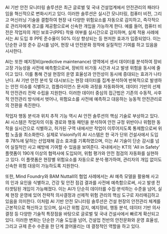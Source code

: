 AI 기반 안전 모니터링 솔루션은 최근 글로벌 및 국내 건설업계에서 안전관리의 패러다임을 혁신적으로 변화시키고 있다. 이러한 솔루션은 실시간 모니터링, 컴퓨터 비전, 그리고 머신러닝 기술을 결합하여 현장 내 다양한 위험요소를 자동으로 감지하고, 즉각적으로 관리자에게 경고를 제공함으로써 신속한 개입을 가능하게 한다. 예를 들어, 컴퓨터 비전은 작업자의 개인 보호구(PPE) 착용 여부를 실시간으로 감지하며, 실제 적용 사례에서는 AI 도입 후 PPE 준수율이 50% 이상 향상되는 등 현저한 효과가 입증되었다. 이는 단순한 규정 준수 감시를 넘어, 현장 내 안전문화 정착에 실질적인 기여를 하고 있음을 시사한다.

AI는 또한 예지정비(predictive maintenance) 영역에서 센서 데이터를 분석하여 장비 고장 가능성을 사전에 예측함으로써, 장비의 비가동 시간과 사고 발생 위험을 동시에 줄이고 있다. 이를 통해 건설 현장의 운영 효율성과 안전성이 동시에 증대되는 효과가 나타난다. AI 기반 안전 분석 및 대시보드는 현장 데이터를 집계·분석하여 반복적으로 발생하는 안전 이슈를 식별하고, 컴플라이언스 문서화 과정을 자동화하며, 데이터 기반의 선제적 안전관리 전략 수립을 지원한다. 이러한 데이터 중심의 접근법은 기존의 수동적, 사후적 안전관리 방식에서 벗어나, 위험요소를 사전에 예측하고 대응하는 능동적 안전관리로의 전환을 촉진한다.

작업자 행동 분석과 위치 추적 기능 역시 AI 안전 솔루션의 핵심 기술로 부상하고 있다. AI 시스템은 작업자의 이동 경로와 행동 패턴을 분석하여 안전 규정 위반이나 위험한 동작을 실시간으로 식별하고, 허가된 구역 내에서만 작업이 이루어지도록 통제함으로써 위험 노출을 최소화한다. 실제로 Visionify의 AI 시스템은 한 국가 단위 건설사에서 도입 후 78%에 달하는 산업재해 감소 효과를 기록하였으며, 이는 AI 기술이 단순 감시를 넘어 실질적인 사고 예방에 기여할 수 있음을 보여준다. 국내에서는 KT의 'All in Safety' 플랫폼이 190개 이상의 협력사에 도입되어, 위험 평가와 안전 점검의 자동화를 실현하고 있다. 이 플랫폼은 현장별 위험요소를 자동으로 분석·평가하여, 관리자의 개입 없이도 신속한 위험 대응이 가능하도록 지원한다.

또한, Mind Foundry와 BAM Nuttall의 협업 사례에서는 AI 예측 모델을 활용해 사고의 인과 요인을 식별하고, 건강 및 안전 점검 결과를 사전에 예측함으로써, 사고 발생 전 타겟팅된 개입이 가능해졌다. 이는 AI가 단순히 데이터를 수집·분석하는 수준을 넘어, 실제 현장 운영에 있어 전략적 의사결정과 선제적 위험 관리의 핵심 도구로 자리매김하고 있음을 의미한다. 이처럼 AI 기반 안전 모니터링 솔루션은 건설 현장의 안전관리 체계를 근본적으로 혁신하고 있으며, 실시간 위험 감지, 예지정비, 행동 분석, 데이터 기반 의사결정 등 다양한 기술적 특장점을 바탕으로 글로벌 및 국내 건설사에서 빠르게 확산되고 있다. 이러한 변화는 단순한 기술 도입을 넘어, 건설업 전반의 안전문화와 운영 효율성, 그리고 규제 준수 수준을 한 단계 끌어올리는 데 결정적인 역할을 하고 있다.